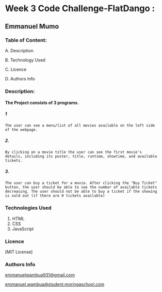 # Week 3 Code Challenge-FlatDango :

## Emmanuel Mumo


### Table of Content:

A. Description

B. Technology Used

C. Licence

D. Authors Info


### Description:

#### The Project consists of 3 programs.

##### 1

    The user can see a menu/list of all movies available on the left side of the webpage.


##### 2.

    By clicking on a movie title the user can see the first movie's details, including its poster, title, runtime, showtime, and available tickets.



##### 3.

    The user can buy a ticket for a movie. After clicking the "Buy Ticket" button, the user should be able to see the number of available tickets decreasing. The user should not be able to buy a ticket if the showing is sold out (if there are 0 tickets available)




### Technologies Used
1. HTML
2. CSS
3. JavaScript




### Licence

[MIT License]


### Authors Info

emmanuelwambua931@gmail.com

emmanuel.wambua@student.moringaschool.com